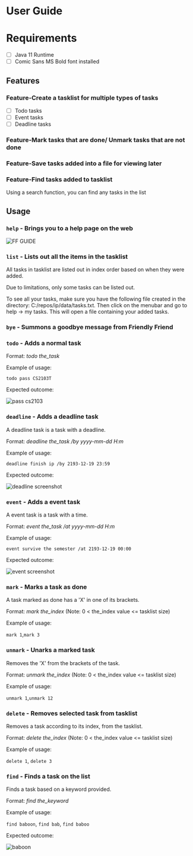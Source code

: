 # User Guide

# Requirements
- [ ] Java 11 Runtime
- [ ] Comic Sans MS Bold font installed

## Features 

### Feature-Create a tasklist for multiple types of tasks

- [ ] Todo tasks
- [ ] Event tasks
- [ ] Deadline tasks

### Feature-Mark tasks that are done/ Unmark tasks that are not done

### Feature-Save tasks added into a file for viewing later

### Feature-Find tasks added to tasklist

Using a search function, you can find any tasks in the list

## Usage

### `help` - Brings you to a help page on the web

![FF GUIDE](https://user-images.githubusercontent.com/77189033/153693063-fc7bf720-6ef6-444d-b1d7-fe5ff51e15e0.jpg)

### `list` - Lists out all the items in the tasklist

All tasks in tasklist are listed out in index order based
on when they were added.

Due to limitations, only some tasks can be listed out.

To see all your tasks, make sure you have the following file
created in the directory: C:/repos/ip/data/tasks.txt. Then click
on the menubar and go to help -> my tasks. This will open a file
containing your added tasks.

### `bye` - Summons a goodbye message from Friendly Friend

### `todo` - Adds a normal task

Format: *todo the_task*

Example of usage: 

`todo pass CS2103T`

Expected outcome:

![pass cs2103](https://user-images.githubusercontent.com/77189033/153693340-37f3da52-1658-4560-ae95-942952d6f5e3.jpg)

### `deadline` - Adds a deadline task

A deadline task is a task with a deadline.

Format: *deadline the_task /by yyyy-mm-dd H:m*

Example of usage: 

`deadline finish ip /by 2193-12-19 23:59`

Expected outcome:

![deadline screenshot](https://user-images.githubusercontent.com/77189033/153693548-494de2d5-8a37-4dca-b8fc-145f19af1cdc.jpg)

### `event` - Adds a event task

A event task is a task with a time.

Format: *event the_task /at yyyy-mm-dd H:m*

Example of usage: 

`event survive the semester /at 2193-12-19 00:00`

Expected outcome:

![event screenshot](https://user-images.githubusercontent.com/77189033/153693682-7bb7747b-9683-4e1b-9b11-94d4808fccdb.jpg)

### `mark` - Marks a task as done

A task marked as done has a 'X' in one of its brackets.

Format: *mark the_index* (Note: 0 < the_index value <= tasklist size)

Example of usage: 

`mark 1`,`mark 3` 

### `unmark` - Unarks a marked task

Removes the 'X' from the brackets of the task.

Format: *unmark the_index* (Note: 0 < the_index value <= tasklist size)

Example of usage: 

`unmark 1`,`unmark 12`

### `delete` - Removes selected task from tasklist

Removes a task according to its index, from the tasklist.

Format: *delete the_index* (Note: 0 < the_index value <= tasklist size)

Example of usage: 

`delete 1`, `delete 3`

### `find` - Finds a task on the list

Finds a task based on a keyword provided.

Format: *find the_keyword*

Example of usage: 

`find baboon`, `find bab`, `find baboo`

Expected outcome:

![baboon](https://user-images.githubusercontent.com/77189033/153694046-814cdb1a-183a-4502-a60a-d435d56884a6.jpg)


